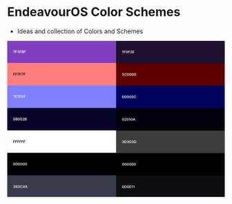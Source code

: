 # EndeavourOS Color Schemes

* Ideas and collection of Colors and Schemes 

![scheme](https://raw.githubusercontent.com/killajoe/EndeavourOS-Branding/refs/heads/main/color-schemes/color-scheme-hex-preview.png)


<palette>
  <color name="Blue Violet" hex="7f3fbf" r="127" g="63" b="191" />
  <color name="Light red" hex="ff7f7f" r="255" g="127" b="127" />
  <color name="Tropical indigo" hex="7f7fff" r="127" g="127" b="255" />
  <color name="Oxford Blue" hex="08052b" r="8" g="5" b="43" />
  <color name="White" hex="ffffff" r="255" g="255" b="255" />
  <color name="Black" hex="000000" r="0" g="0" b="0" />
  <color name="Jet" hex="2c2c2c" r="44" g="44" b="44" />
</palette>
